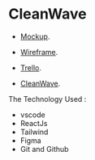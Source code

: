 # CleanWave

* [Mockup](https://www.figma.com/file/VOW9OOgB4LMQeP23qELBRi/Untitled?type=design&mode=design&t=cgzKZNtsfxHFnvwO-0).

* [Wireframe](https://www.figma.com/file/GisY9FxdW5vkQIApeRdnmz/Untitled?type=design&mode=design&t=cgzKZNtsfxHFnvwO-0).

* [Trello](https://trello.com/b/O4EFuVLb/cleanwave).

* [CleanWave](https://al-howari95.github.io/Cleaning/).



The Technology Used :

* vscode
* ReactJs
* Tailwind
* Figma
* Git and Github
